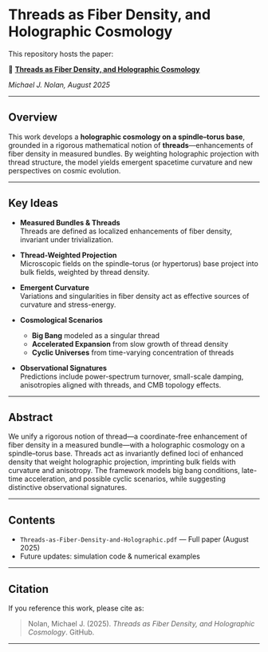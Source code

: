 # Threads as Fiber Density, and Holographic Cosmology

This repository hosts the paper:

📄 **[Threads as Fiber Density, and Holographic Cosmology](Threads-as-Fiber-Density-and-Holographic.pdf)**

*Michael J. Nolan, August 2025*

---

## Overview

This work develops a **holographic cosmology on a spindle–torus base**, grounded in a rigorous mathematical notion of **threads**—enhancements of fiber density in measured bundles. By weighting holographic projection with thread structure, the model yields emergent spacetime curvature and new perspectives on cosmic evolution.

---

## Key Ideas

- **Measured Bundles & Threads**  
  Threads are defined as localized enhancements of fiber density, invariant under trivialization.  

- **Thread-Weighted Projection**  
  Microscopic fields on the spindle–torus (or hypertorus) base project into bulk fields, weighted by thread density.  

- **Emergent Curvature**  
  Variations and singularities in fiber density act as effective sources of curvature and stress-energy.  

- **Cosmological Scenarios**  
  - **Big Bang** modeled as a singular thread  
  - **Accelerated Expansion** from slow growth of thread density  
  - **Cyclic Universes** from time-varying concentration of threads  

- **Observational Signatures**  
  Predictions include power-spectrum turnover, small-scale damping, anisotropies aligned with threads, and CMB topology effects.

---

## Abstract

We unify a rigorous notion of thread—a coordinate-free enhancement of fiber density in a measured bundle—with a holographic cosmology on a spindle–torus base. Threads act as invariantly defined loci of enhanced density that weight holographic projection, imprinting bulk fields with curvature and anisotropy. The framework models big bang conditions, late-time acceleration, and possible cyclic scenarios, while suggesting distinctive observational signatures.

---

## Contents

- `Threads-as-Fiber-Density-and-Holographic.pdf` — Full paper (August 2025)  
- Future updates: simulation code & numerical examples  

---

## Citation

If you reference this work, please cite as:  

> Nolan, Michael J. (2025). *Threads as Fiber Density, and Holographic Cosmology*. GitHub.  

---


